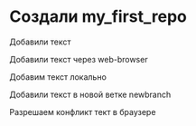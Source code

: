 # Создали my_first_repo
Добавили текст


Добавили текст через web-browser

Добавим текст локально

Добавили текст в новой ветке newbranch

Разрешаем конфликт тект в браузере
